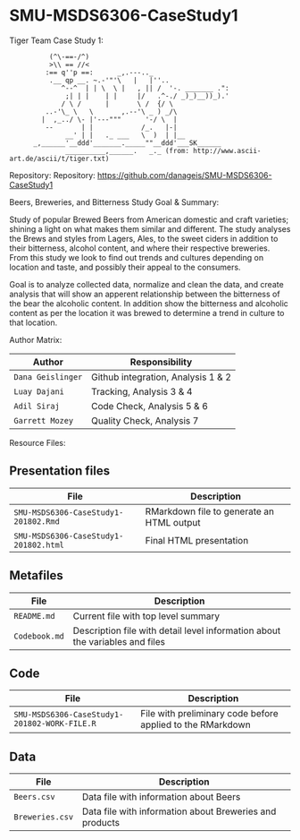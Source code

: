 # SMU-MSDS6306-CaseStudy1
Tiger Team Case Study 1: 

              (^\-==-/^)
              >\\ == //<
             :== q''p ==:      _,.---.._
              .__ qp __. ~.-'"'\   |   |''..
                 ^--^  | | \  \ |   , || /  '-. _______ .":
                  ;| | |    | |     |/   .^-./ _)_)__))_).'
                 / \ /      |       \ /  {/ \
             ..-'\_ \   \       ,.--'\ _ ) _/\
            |  ,_../ \- |'---"""      '-/ \  |
             --       | |            /_.   |-|
                  __' | |   ._ ___   \  )  | |__
          _,______'__ddd'_______._____""__ddd'___SK______
                  __________,______.   _._ (from: http://www.ascii-art.de/ascii/t/tiger.txt)
                  
Repository: Repository: https://github.com/danageis/SMU-MSDS6306-CaseStudy1

Beers, Breweries, and Bitterness Study Goal & Summary:

Study of popular Brewed Beers from American domestic and craft varieties; shining a light on what makes them similar and different.  The study analyses the Brews and styles from Lagers, Ales, to the sweet ciders in addition to their bitterness, alcohol content, and where their respective breweries.  From this study we look to find out trends and cultures depending on location and taste, and possibly their appeal to the consumers.

Goal is to analyze collected data, normalize and clean the data, and create analysis that will show an apperent relationship between the bitterness of the bear the alcoholic content. In addition show the bitterness and alcoholic content as per the location it was brewed to determine a trend in culture to that location.

Author Matrix:

Author | Responsibility
---|---------
`Dana Geislinger` | Github integration, Analysis 1 & 2
`Luay Dajani` | Tracking, Analysis 3 & 4
`Adil Siraj` | Code Check, Analysis 5 & 6
`Garrett Mozey` | Quality Check, Analysis 7

Resource Files:

## Presentation files
File | Description
---|---------
`SMU-MSDS6306-CaseStudy1-201802.Rmd` | RMarkdown file to generate an HTML output
`SMU-MSDS6306-CaseStudy1-201802.html` | Final HTML presentation

## Metafiles
File | Description
---|---------
`README.md` | Current file with top level summary
`Codebook.md` | Description file with detail level information about the variables and files

## Code

File | Description
---|---------
`SMU-MSDS6306-CaseStudy1-201802-WORK-FILE.R` | File with preliminary code before applied to the RMarkdown

## Data

File | Description
---|---------
`Beers.csv` | Data file with information about Beers
`Breweries.csv` | Data file with information about Breweries and products

